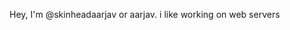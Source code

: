 Hey, I'm @skinheadaarjav or aarjav. 
i like working on web servers 

<!---
skinheadaarjav/skinheadaarjav is a ✨ special ✨ repository because its `README.md` (this file) appears on your GitHub profile.
You can click the Preview link to take a look at your changes.
--->
